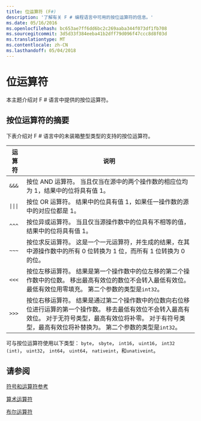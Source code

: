 ```yaml
---
title: 位运算符 (F#)
description: '了解有关 F # 编程语言中可用的按位运算符的信息。'
ms.date: 05/16/2016
ms.openlocfilehash: bc653ae7ff6dd6bc2c269aaba344f073df1fb708
ms.sourcegitcommit: 3d5d33f384eeba41b2dff79d096f47ccc8d8f03d
ms.translationtype: MT
ms.contentlocale: zh-CN
ms.lasthandoff: 05/04/2018
---
```

# <a name="bitwise-operators"></a>位运算符

本主题介绍对 F # 语言中提供的按位运算符。

## <a name="summary-of-bitwise-operators"></a>按位运算符的摘要
下表介绍对 F # 语言中的未装箱整型类型的支持的按位运算符。

|运算符|说明|
|--------|-----|
|`&&&`|按位 AND 运算符。 当且仅当在源中的两个操作数的相应位均为 1，结果中的位将具有值 1。|
|<code>&#124;&#124;&#124;</code>|按位 OR 运算符。 结果中的位具有值 1，如果任一操作数的源中的对应位都是 1。|
|`^^^`|按位异或运算符。 当且仅当源操作数中的位具有不相等的值，结果中的位将具有值 1。|
|`~~~`|按位求反运算符。 这是一个一元运算符，并生成的结果，在其中源操作数中的所有 0 位转换为 1 位，而所有 1 位转换为 0 的位。|
|`<<<`|按位左移运算符。 结果是第一个操作数中的位左移的第二个操作数中的位数。 移出最高有效位的数位不会转入最低有效位。 最低有效位用零填充。 第二个参数的类型是`int32`。|
|`>>>`|按位右移运算符。 结果是通过第二个操作数中的位数向右位移位进行运算的第一个操作数。 移去最低有效位不会转入最高有效位。 对于无符号类型，最高有效位将补零。 对于有符号类型，最高有效位将补替换为。 第二个参数的类型是`int32`。|

可与按位运算符使用以下类型： `byte`， `sbyte`， `int16`， `uint16`， `int32 (int)`， `uint32`， `int64`， `uint64`， `nativeint`，和`unativeint`。

## <a name="see-also"></a>请参阅
[符号和运算符参考](index.md)

[算术运算符](arithmetic-operators.md)

[布尔运算符](boolean-operators.md)

